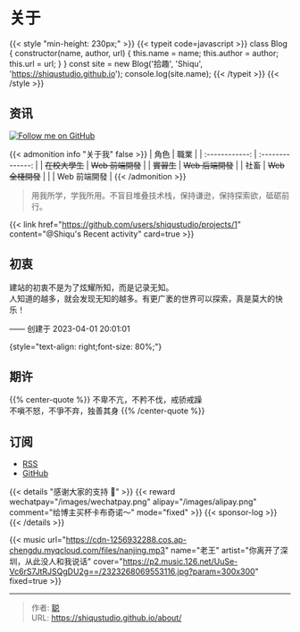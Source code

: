# 关于


{{< style "min-height: 230px;" >}}
{{< typeit code=javascript >}}
class Blog {
  constructor(name, author, url) {
    this.name = name;
    this.author = author;
    this.url = url;
  }
}
const site = new Blog('拾趣', 'Shiqu', 'https://shiqustudio.github.io');
console.log(site.name);
{{< /typeit >}}
{{< /style >}}

## 资讯

[![Follow me on GitHub](https://img.shields.io/github/followers/Lruihao.svg?style=social&label=Followers)](https://github.com/Lruihao)

{{< admonition info "关于我" false >}}
|      角色      |       職業       |
| :------------: | :--------------: |
| ~~在校大學生~~ | ~~Web 前端開發~~ |
|   ~~實習生~~   | ~~Web 后端開發~~ |
|      社畜      | ~~Web 全棧開發~~ |
|                |   Web 前端開發   |
{{< /admonition >}}

> 用我所学，学我所用。不盲目堆叠技术栈，保持谦逊，保持探索欲，砥砺前行。

{{< link href="https://github.com/users/shiqustudio/projects/1" content="@Shiqu's Recent activity" card=true >}}

## 初衷

建站的初衷不是为了炫耀所知，而是记录无知。  
人知道的越多，就会发现无知的越多。有更广袤的世界可以探索，真是莫大的快乐！

—— 创建于 2023-04-01 20:01:01

{style="text-align: right;font-size: 80%;"}

## 期许

{{% center-quote %}}
不卑不亢，不矜不伐，戒骄戒躁  
不嗔不怒，不爭不弃，独善其身
{{% /center-quote %}}

## 订阅

- [RSS](http://shiqustudio.github.io/index.xml)
- [GitHub](https://github.com/shiqustudio/hugo-blog)

{{< details "感谢大家的支持 🙏" >}}
{{< reward wechatpay="/images/wechatpay.png" alipay="/images/alipay.png" comment="给博主买杯卡布奇诺～" mode="fixed" >}}
{{< sponsor-log >}}
{{< /details >}}

{{< music url="https://cdn-1256932288.cos.ap-chengdu.myqcloud.com/files/nanjing.mp3" name="老王" artist="你离开了深圳，从此没人和我说话" cover="https://p2.music.126.net/UuSe-Vc6rS7JtRJSQgDU2g==/2323268069553116.jpg?param=300x300" fixed=true >}}


---

> 作者: [聪](https://shiqustudio.github.io/)  
> URL: https://shiqustudio.github.io/about/  

